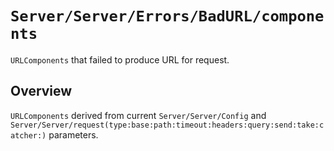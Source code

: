 # ``Server/Server/Errors/BadURL/components``

`URLComponents` that failed to produce URL for request.

## Overview

`URLComponents` derived from current ``Server/Server/Config`` and ``Server/Server/request(type:base:path:timeout:headers:query:send:take:catcher:)`` parameters. 
